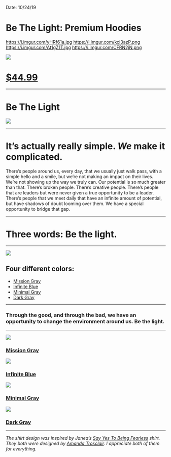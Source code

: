 Date: 10/24/19

# Be The Light: Premium Hoodies

https://i.imgur.com/yHRf61a.jpg
https://i.imgur.com/kci3azP.png
https://i.imgur.com/At1gZ1T.jpg
https://i.imgur.com/CFRN2jN.png

![][image-1]

# [$44.99][1]

---- 

# Be The Light

![][image-2]

---- 

# It’s actually really simple. *We* make it complicated.

There’s people around us, every day, that we usually just walk pass, with a simple hello and a smile, but we’re not making an impact on their lives. We’re not showing up the way we truly can. Our potential is so much greater than that. There’s broken people. There’s creative people. There’s people that are leaders but were never given a true opportunity to be a leader. There’s people that we meet daily that have an infinite amount of potential, but have shadows of doubt looming over them. We have a special opportunity to bridge that gap.

---- 

# Three words: **Be the light.**

---- 

![][image-3]

## Four different colors:

- [Mission Gray][2]
- [Infinite Blue][3]
- [Minimal Gray][4]
- [Dark Gray][5]

---- 

### **Through the good, and through the bad, we have an opportunity to change the environment around us. Be the light.**

---- 

![][image-4]

### [Mission Gray][6]

![][image-5]

### [Infinite Blue][7]

![][image-6]

### [Minimal Gray][8]

![][image-7]

### [Dark Gray][9]

---- 

*The shirt design was inspired by Janea’s [Say Yes To Being Fearless][10] shirt. They both were designed by [Amanda Trosclair][11]. I appreciate both of them for everything.*

[1]:	https://teespring.com/premium-light-hoodie?pid=227&cid=2665
[2]:	https://nshp.xyz/2vFzpyJ
[3]:	https://nshp.xyz/2vFzpyJ
[4]:	https://nshp.xyz/2vFzpyJ
[5]:	https://nshp.xyz/2vFzpyJ
[6]:	https://nshp.xyz/2vFzpyJ
[7]:	https://nshp.xyz/2vFzpyJ
[8]:	https://nshp.xyz/2vFzpyJ
[9]:	https://nshp.xyz/2vFzpyJ
[10]:	https://www.bonfire.com/say-yes-to-being-fearless/
[11]:	https://www.facebook.com/profile.php?id=100000458017353

[image-1]:	https://i.imgur.com/RKYWznh.jpg
[image-2]:	https://i.imgur.com/93acvjN.png
[image-3]:	https://i.imgur.com/jXBesPg.png
[image-4]:	https://i.imgur.com/g7QLxoL.png
[image-5]:	https://i.imgur.com/Rd4EkZ4.png
[image-6]:	https://i.imgur.com/L53FMw6.png
[image-7]:	https://i.imgur.com/6iKwIj2.png